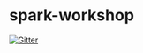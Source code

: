 # spark-workshop

[![Gitter](https://badges.gitter.im/Join%20Chat.svg)](https://gitter.im/deanwampler/spark-workshop?utm_source=badge&utm_medium=badge&utm_campaign=pr-badge&utm_content=badge)